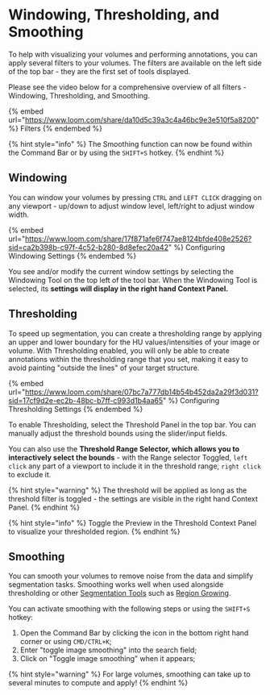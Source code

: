 # Windowing, Thresholding, and Smoothing

To help with visualizing your volumes and performing annotations, you can apply several filters to your volumes. The filters are available on the left side of the top bar - they are the first set of tools displayed.&#x20;

Please see the video below for a comprehensive overview of all filters - Windowing, Thresholding, and Smoothing.

{% embed url="https://www.loom.com/share/da10d5c39a3c4a46bc9e3e510f5a8200" %}
Filters
{% endembed %}

{% hint style="info" %}
The Smoothing function can now be found within the Command Bar or by using the `SHIFT+S` hotkey.
{% endhint %}

## Windowing

You can window your volumes by pressing `CTRL` and `LEFT CLICK` dragging on any viewport - up/down to adjust window level, left/right to adjust window width.&#x20;

{% embed url="https://www.loom.com/share/17f871afe6f747ae8124bfde408e2526?sid=ca2b398b-c97f-4c52-b280-8d8efec20a42" %}
Configuring Windowing Settings
{% endembed %}

You see and/or modify the current window settings by selecting the Windowing Tool on the top left of the tool bar. When the Windowing Tool is selected, its **settings will display in the right hand Context Panel.**

## Thresholding

To speed up segmentation, you can create a thresholding range by applying an upper and lower boundary for the HU values/intensities of your image or volume. With Thresholding enabled, you will only be able to create annotations within the thresholding range that you set, making it easy to avoid painting "outside the lines" of your target structure.

{% embed url="https://www.loom.com/share/07bc7a777db14b54b452da2a29f3d031?sid=17cf9d2e-ec2b-48bc-b7ff-c993d1b4aa65" %}
Configuring Thresholding Settings
{% endembed %}

To enable Thresholding, select the Threshold Panel in the top bar. You can manually adjust the threshold bounds using the slider/input fields.&#x20;

You can also use the **Threshold Range Selector, which allows you to interactively select the bounds** - with the Range selector Toggled, `left click` any part of a viewport to include it in the threshold range, `right click` to exclude it. &#x20;

{% hint style="warning" %}
The threshold will be applied as long as the threshold filter is toggled - the settings are visible in the right hand Context Panel.
{% endhint %}

{% hint style="info" %}
Toggle the Preview in the Threshold Context Panel to visualize your thresholded region.
{% endhint %}

## Smoothing

You can smooth your volumes to remove noise from the data and simplify segmentation tasks. Smoothing works well when used alongside thresholding or other [Segmentation Tools](segmentation/segmentation-and-other-tools.md) such as [Region Growing](segmentation/segmentation-and-other-tools.md#region-growing).&#x20;

You can activate smoothing with the following steps or using the `SHIFT+S` hotkey:

1. Open the Command Bar by clicking the icon in the bottom right hand corner or using `CMD/CTRL+K`;
2. Enter "toggle image smoothing" into the search field;
3. Click on "Toggle image smoothing" when it appears;

{% hint style="warning" %}
For large volumes, smoothing can take up to several minutes to compute and apply!
{% endhint %}
